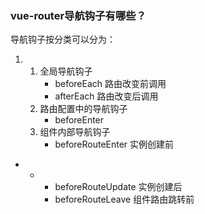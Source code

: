 ### vue-router导航钩子有哪些？

导航钩子按分类可以分为：

1. 1. 全局导航钩子
      - beforeEach 路由改变前调用
      - afterEach 路由改变后调用
   2. 路由配置中的导航钩子
      - beforeEnter
   3. 组件内部导航钩子
      - beforeRouteEnter 实例创建前

- - - beforeRouteUpdate 实例创建后
    - beforeRouteLeave 组件路由跳转前